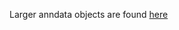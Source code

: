 Larger anndata objects are found [here](https://drive.google.com/drive/folders/1WQSZeNixUAB1Sm0Xf68ZnSLQXyep936l?usp=sharing)
